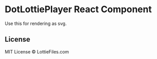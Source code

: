 # DotLottiePlayer React Component

Use this for rendering as svg.

## License

MIT License © LottieFiles.com
